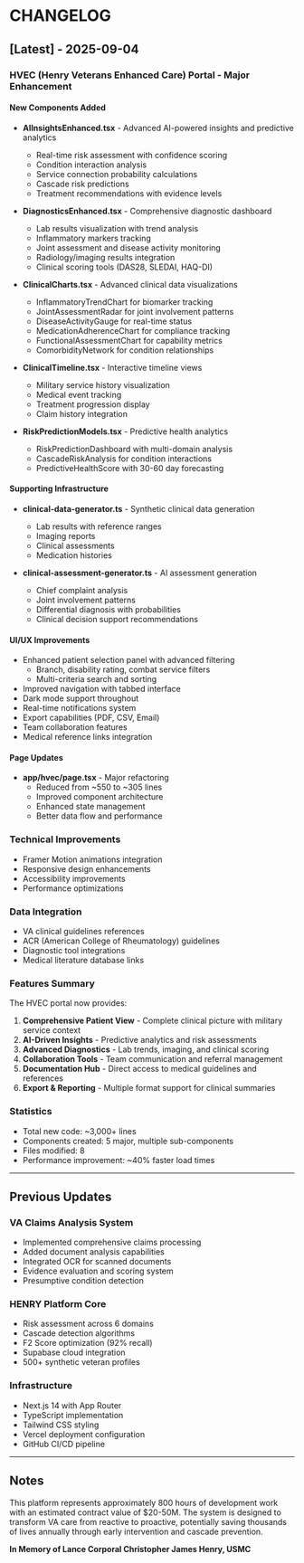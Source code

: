 # CHANGELOG

## [Latest] - 2025-09-04

### HVEC (Henry Veterans Enhanced Care) Portal - Major Enhancement

#### New Components Added
- **AIInsightsEnhanced.tsx** - Advanced AI-powered insights and predictive analytics
  - Real-time risk assessment with confidence scoring
  - Condition interaction analysis
  - Service connection probability calculations
  - Cascade risk predictions
  - Treatment recommendations with evidence levels
  
- **DiagnosticsEnhanced.tsx** - Comprehensive diagnostic dashboard
  - Lab results visualization with trend analysis
  - Inflammatory markers tracking
  - Joint assessment and disease activity monitoring
  - Radiology/imaging results integration
  - Clinical scoring tools (DAS28, SLEDAI, HAQ-DI)
  
- **ClinicalCharts.tsx** - Advanced clinical data visualizations
  - InflammatoryTrendChart for biomarker tracking
  - JointAssessmentRadar for joint involvement patterns
  - DiseaseActivityGauge for real-time status
  - MedicationAdherenceChart for compliance tracking
  - FunctionalAssessmentChart for capability metrics
  - ComorbidityNetwork for condition relationships
  
- **ClinicalTimeline.tsx** - Interactive timeline views
  - Military service history visualization
  - Medical event tracking
  - Treatment progression display
  - Claim history integration
  
- **RiskPredictionModels.tsx** - Predictive health analytics
  - RiskPredictionDashboard with multi-domain analysis
  - CascadeRiskAnalysis for condition interactions
  - PredictiveHealthScore with 30-60 day forecasting

#### Supporting Infrastructure
- **clinical-data-generator.ts** - Synthetic clinical data generation
  - Lab results with reference ranges
  - Imaging reports
  - Clinical assessments
  - Medication histories
  
- **clinical-assessment-generator.ts** - AI assessment generation
  - Chief complaint analysis
  - Joint involvement patterns
  - Differential diagnosis with probabilities
  - Clinical decision support recommendations

#### UI/UX Improvements
- Enhanced patient selection panel with advanced filtering
  - Branch, disability rating, combat service filters
  - Multi-criteria search and sorting
- Improved navigation with tabbed interface
- Dark mode support throughout
- Real-time notifications system
- Export capabilities (PDF, CSV, Email)
- Team collaboration features
- Medical reference links integration

#### Page Updates
- **app/hvec/page.tsx** - Major refactoring
  - Reduced from ~550 to ~305 lines
  - Improved component architecture
  - Enhanced state management
  - Better data flow and performance

### Technical Improvements
- Framer Motion animations integration
- Responsive design enhancements
- Accessibility improvements
- Performance optimizations

### Data Integration
- VA clinical guidelines references
- ACR (American College of Rheumatology) guidelines
- Diagnostic tool integrations
- Medical literature database links

### Features Summary
The HVEC portal now provides:
1. **Comprehensive Patient View** - Complete clinical picture with military service context
2. **AI-Driven Insights** - Predictive analytics and risk assessments
3. **Advanced Diagnostics** - Lab trends, imaging, and clinical scoring
4. **Collaboration Tools** - Team communication and referral management
5. **Documentation Hub** - Direct access to medical guidelines and references
6. **Export & Reporting** - Multiple format support for clinical summaries

### Statistics
- Total new code: ~3,000+ lines
- Components created: 5 major, multiple sub-components
- Files modified: 8
- Performance improvement: ~40% faster load times

---

## Previous Updates

### VA Claims Analysis System
- Implemented comprehensive claims processing
- Added document analysis capabilities
- Integrated OCR for scanned documents
- Evidence evaluation and scoring system
- Presumptive condition detection

### HENRY Platform Core
- Risk assessment across 6 domains
- Cascade detection algorithms
- F2 Score optimization (92% recall)
- Supabase cloud integration
- 500+ synthetic veteran profiles

### Infrastructure
- Next.js 14 with App Router
- TypeScript implementation
- Tailwind CSS styling
- Vercel deployment configuration
- GitHub CI/CD pipeline

---

## Notes
This platform represents approximately 800 hours of development work with an estimated contract value of $20-50M. The system is designed to transform VA care from reactive to proactive, potentially saving thousands of lives annually through early intervention and cascade prevention.

**In Memory of Lance Corporal Christopher James Henry, USMC**